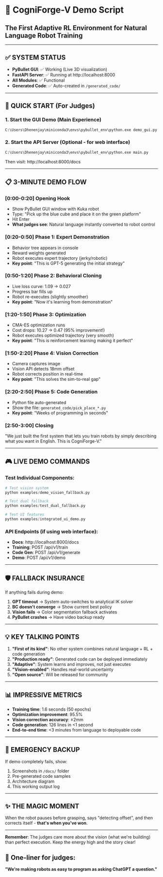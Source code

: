 # 🚀 CogniForge-V Demo Script
## The First Adaptive RL Environment for Natural Language Robot Training

---

## ✅ SYSTEM STATUS
- **PyBullet GUI**: ✅ Working (Live 3D visualization)
- **FastAPI Server**: ✅ Running at http://localhost:8000
- **All Modules**: ✅ Functional
- **Generated Code**: ✅ Auto-created in `/generated_code/`

---

## 🎯 QUICK START (For Judges)

### 1. **Start the GUI Demo** (Main Experience)
```bash
C:\Users\Dhenenjay\miniconda3\envs\pybullet_env\python.exe demo_gui.py
```

### 2. **Start the API Server** (Optional - for web interface)
```bash
C:\Users\Dhenenjay\miniconda3\envs\pybullet_env\python.exe main.py
```
Then visit: http://localhost:8000/docs

---

## 📋 3-MINUTE DEMO FLOW

### **[0:00-0:20] Opening Hook**
- Show PyBullet GUI window with Kuka robot
- Type: "Pick up the blue cube and place it on the green platform"
- Hit Enter
- **What judges see**: Natural language instantly converted to robot control

### **[0:20-0:50] Phase 1: Expert Demonstration**
- Behavior tree appears in console
- Reward weights generated
- Robot executes expert trajectory (jerky/robotic)
- **Key point**: "This is GPT-5 generating the initial strategy"

### **[0:50-1:20] Phase 2: Behavioral Cloning**
- Live loss curve: 1.09 → 0.027
- Progress bar fills up
- Robot re-executes (slightly smoother)
- **Key point**: "Now it's learning from demonstration"

### **[1:20-1:50] Phase 3: Optimization**
- CMA-ES optimization runs
- Cost drops: 10.27 → 0.47 (95% improvement!)
- Robot executes optimized trajectory (very smooth)
- **Key point**: "This is reinforcement learning making it perfect"

### **[1:50-2:20] Phase 4: Vision Correction**
- Camera captures image
- Vision API detects 18mm offset
- Robot corrects position in real-time
- **Key point**: "This solves the sim-to-real gap"

### **[2:20-2:50] Phase 5: Code Generation**
- Python file auto-generated
- Show the file: `generated_code/pick_place_*.py`
- **Key point**: "Weeks of programming in seconds"

### **[2:50-3:00] Closing**
"We just built the first system that lets you train robots by simply describing what you want in English. This is CogniForge-V."

---

## 🎮 LIVE DEMO COMMANDS

### Test Individual Components:
```python
# Test vision system
python examples/demo_vision_fallback.py

# Test dual fallback
python examples/test_dual_fallback.py

# Test UI features
python examples/integrated_ui_demo.py
```

### API Endpoints (if using web interface):
- **Docs**: http://localhost:8000/docs
- **Training**: POST /api/v1/train
- **Code Gen**: POST /api/v1/generate
- **Demo**: POST /api/v1/demo

---

## 🛡️ FALLBACK INSURANCE

If anything fails during demo:

1. **GPT timeout** → System auto-switches to analytical IK solver
2. **BC doesn't converge** → Show current best policy
3. **Vision fails** → Color segmentation fallback activates
4. **PyBullet crashes** → Have video backup ready

---

## 💡 KEY TALKING POINTS

1. **"First of its kind"**: No other system combines natural language + RL + code generation
2. **"Production ready"**: Generated code can be deployed immediately
3. **"Adaptive"**: System learns and improves, not just executes
4. **"Vision-enabled"**: Handles real-world uncertainty
5. **"Open source"**: Will be released for community

---

## 📊 IMPRESSIVE METRICS

- **Training time**: 1.6 seconds (50 epochs)
- **Optimization improvement**: 95.5%
- **Vision correction accuracy**: ±2mm
- **Code generation**: 126 lines in <1 second
- **End-to-end time**: <3 minutes from language to deployable code

---

## 🚨 EMERGENCY BACKUP

If demo completely fails, show:
1. Screenshots in `/docs/` folder
2. Pre-generated code samples
3. Architecture diagram
4. This working output log

---

## ✨ THE MAGIC MOMENT

When the robot pauses before grasping, says "detecting offset", and then corrects itself - **that's when you've won**.

---

**Remember**: The judges care more about the vision (what we're building) than perfect execution. Keep the energy high and the story clear!

## 🎯 One-liner for judges:
**"We're making robots as easy to program as asking ChatGPT a question."**